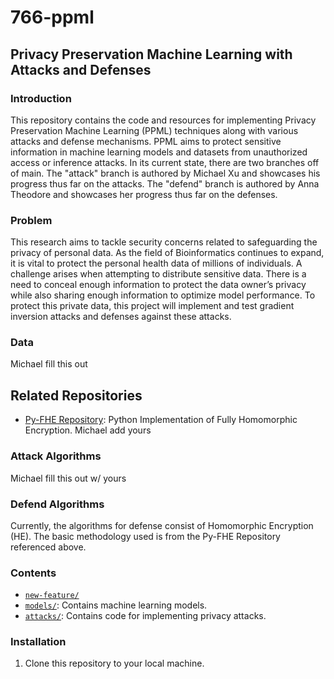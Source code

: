 # 766-ppml

## Privacy Preservation Machine Learning with Attacks and Defenses

### Introduction
This repository contains the code and resources for implementing Privacy Preservation Machine Learning (PPML) techniques along with various attacks and defense mechanisms. PPML aims to protect sensitive information in machine learning models and datasets from unauthorized access or inference attacks. In its current state, there are two branches off of main. The "attack" branch is authored by Michael Xu and showcases his progress thus far on the attacks.
The "defend" branch is authored by Anna Theodore and showcases her progress thus far on the defenses.

### Problem
This research aims to tackle security concerns related to safeguarding the privacy of personal data. As the field of Bioinformatics continues to expand, it is vital to protect the personal health data of millions of individuals. A challenge arises when attempting to distribute sensitive data. There is a need to conceal enough information to protect the data owner’s privacy while also sharing enough information to optimize model performance. To protect this private data, this project will implement and test gradient inversion attacks and defenses against these attacks.

### Data
Michael fill this out

## Related Repositories
- [Py-FHE Repository](https://github.com/sarojaerabelli/py-fhe.git): Python Implementation of Fully Homomorphic Encryption.
Michael add yours

### Attack Algorithms
Michael fill this out w/ yours

### Defend Algorithms
Currently, the algorithms for defense consist of Homomorphic Encryption (HE). The basic methodology used is from the Py-FHE Repository referenced above.


### Contents
- [`new-feature/`](https://github.com/michael-xu-ecen/766-ppml/blob/87931d0e6377fda40828988b2cbc2e7c0abf7fb9/py-fhe/tests/bfv/BC-TCGA-Normal.txt)
- [`models/`]([./models](https://github.com/michael-xu-ecen/766-ppml/blob/87931d0e6377fda40828988b2cbc2e7c0abf7fb9/py-fhe/tests/bfv/test_bfv_encrypt_decrypt.py)): Contains machine learning models.
- [`attacks/`]([./attacks](https://github.com/michael-xu-ecen/766-ppml/blob/defend/py-fhe/tests/bfv/test_he.py)): Contains code for implementing privacy attacks.

### Installation
1. Clone this repository to your local machine.
